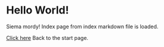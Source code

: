 # Hello World!

Siema mordy! Index page from index markdown file is loaded.

[Click here](/about) Back to the start page.